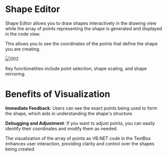 # Shape Editor

 Shape Editor allows you to draw shapes interactively in the drawing view while the array of points representing the shape is generated and displayed in the code view.
 
 This allows you to see the coordinates of the points that define the shape you are creating. 


![002](https://github.com/user-attachments/assets/6fea6f7e-443f-4274-9dfd-895928e51abe)



Key functionalities include point selection, shape scaling, and shape mirroring.


# Benefits of Visualization

**Immediate Feedback**: Users can see the exact points being used to form the shape, which aids in understanding the shape's structure.

**Debugging and Adjustment**: If you want to adjust points, you can easily identify their coordinates and modify them as needed.

The visualization of the array of points as VB.NET code in the TextBox enhances user interaction, providing clarity and control over the shapes being created.

